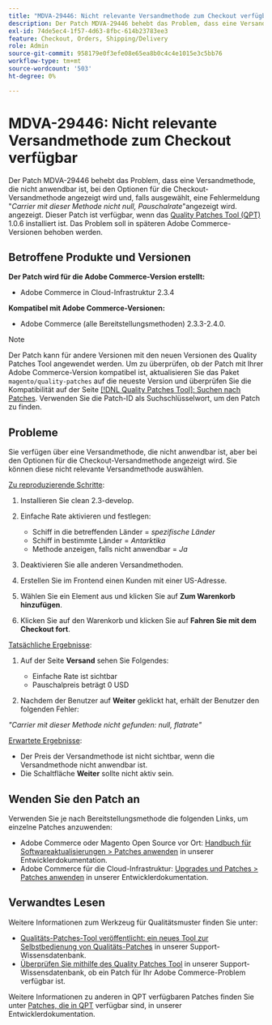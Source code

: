 ```yaml
---
title: "MDVA-29446: Nicht relevante Versandmethode zum Checkout verfügbar"
description: Der Patch MDVA-29446 behebt das Problem, dass eine Versandmethode, die nicht anwendbar ist, bei den Optionen für die Checkout-Versandmethode angezeigt wird und, falls ausgewählt, eine Fehlermeldung "*Carrier mit dieser Methode hat nicht null, Pauschalrate*"angezeigt wird. angezeigt. Dieser Patch ist verfügbar, wenn das [Quality Patches Tool (QPT)](/help/announcements/adobe-commerce-announcements/magento-quality-patches-released-new-tool-to-self-serve-quality-patches.md) 1.0.6 installiert ist. Das Problem soll in späteren Adobe Commerce-Versionen behoben werden.
exl-id: 74de5ec4-1f57-4d63-8fbc-614b23783ee3
feature: Checkout, Orders, Shipping/Delivery
role: Admin
source-git-commit: 958179e0f3efe08e65ea8b0c4c4e1015e3c5bb76
workflow-type: tm+mt
source-wordcount: '503'
ht-degree: 0%

---
```


# MDVA-29446: Nicht relevante Versandmethode zum Checkout verfügbar

Der Patch MDVA-29446 behebt das Problem, dass eine Versandmethode, die nicht anwendbar ist, bei den Optionen für die Checkout-Versandmethode angezeigt wird und, falls ausgewählt, eine Fehlermeldung &quot;*Carrier mit dieser Methode nicht null, Pauschalrate*&quot;angezeigt wird. angezeigt. Dieser Patch ist verfügbar, wenn das [Quality Patches Tool (QPT)](/help/announcements/adobe-commerce-announcements/magento-quality-patches-released-new-tool-to-self-serve-quality-patches.md) 1.0.6 installiert ist. Das Problem soll in späteren Adobe Commerce-Versionen behoben werden.

## Betroffene Produkte und Versionen

**Der Patch wird für die Adobe Commerce-Version erstellt:**

* Adobe Commerce in Cloud-Infrastruktur 2.3.4

**Kompatibel mit Adobe Commerce-Versionen:**

* Adobe Commerce (alle Bereitstellungsmethoden) 2.3.3-2.4.0.

>[!NOTE]
>
>Der Patch kann für andere Versionen mit den neuen Versionen des Quality Patches Tool angewendet werden. Um zu überprüfen, ob der Patch mit Ihrer Adobe Commerce-Version kompatibel ist, aktualisieren Sie das Paket `magento/quality-patches` auf die neueste Version und überprüfen Sie die Kompatibilität auf der Seite [[!DNL Quality Patches Tool]: Suchen nach Patches](https://devdocs.magento.com/quality-patches/tool.html#patch-grid). Verwenden Sie die Patch-ID als Suchschlüsselwort, um den Patch zu finden.

## Probleme

Sie verfügen über eine Versandmethode, die nicht anwendbar ist, aber bei den Optionen für die Checkout-Versandmethode angezeigt wird. Sie können diese nicht relevante Versandmethode auswählen.

<u>Zu reproduzierende Schritte</u>:

1. Installieren Sie clean 2.3-develop.
1. Einfache Rate aktivieren und festlegen:

   * Schiff in die betreffenden Länder = *spezifische Länder*
   * Schiff in bestimmte Länder = *Antarktika*
   * Methode anzeigen, falls nicht anwendbar = *Ja*

1. Deaktivieren Sie alle anderen Versandmethoden.
1. Erstellen Sie im Frontend einen Kunden mit einer US-Adresse.
1. Wählen Sie ein Element aus und klicken Sie auf **Zum Warenkorb hinzufügen**.
1. Klicken Sie auf den Warenkorb und klicken Sie auf **Fahren Sie mit dem Checkout fort**.

<u>Tatsächliche Ergebnisse</u>:

1. Auf der Seite **Versand** sehen Sie Folgendes:

   * Einfache Rate ist sichtbar
   * Pauschalpreis beträgt 0 USD
1. Nachdem der Benutzer auf **Weiter** geklickt hat, erhält der Benutzer den folgenden Fehler:

*&quot;Carrier mit dieser Methode nicht gefunden: null, flatrate&quot;*

<u>Erwartete Ergebnisse</u>:

* Der Preis der Versandmethode ist nicht sichtbar, wenn die Versandmethode nicht anwendbar ist.
* Die Schaltfläche **Weiter** sollte nicht aktiv sein.

## Wenden Sie den Patch an

Verwenden Sie je nach Bereitstellungsmethode die folgenden Links, um einzelne Patches anzuwenden:

* Adobe Commerce oder Magento Open Source vor Ort: [Handbuch für Softwareaktualisierungen > Patches anwenden](https://devdocs.magento.com/guides/v2.4/comp-mgr/patching/mqp.html) in unserer Entwicklerdokumentation.
* Adobe Commerce für die Cloud-Infrastruktur: [Upgrades und Patches > Patches anwenden](https://devdocs.magento.com/cloud/project/project-patch.html) in unserer Entwicklerdokumentation.

## Verwandtes Lesen

Weitere Informationen zum Werkzeug für Qualitätsmuster finden Sie unter:

* [Qualitäts-Patches-Tool veröffentlicht: ein neues Tool zur Selbstbedienung von Qualitäts-Patches](/help/announcements/adobe-commerce-announcements/magento-quality-patches-released-new-tool-to-self-serve-quality-patches.md) in unserer Support-Wissensdatenbank.
* [Überprüfen Sie mithilfe des Quality Patches Tool](/help/support-tools/patches-available-in-qpt-tool/check-patch-for-magento-issue-with-magento-quality-patches.md) in unserer Support-Wissensdatenbank, ob ein Patch für Ihr Adobe Commerce-Problem verfügbar ist.

Weitere Informationen zu anderen in QPT verfügbaren Patches finden Sie unter [Patches, die in QPT](https://devdocs.magento.com/quality-patches/tool.html#patch-grid) verfügbar sind, in unserer Entwicklerdokumentation.
